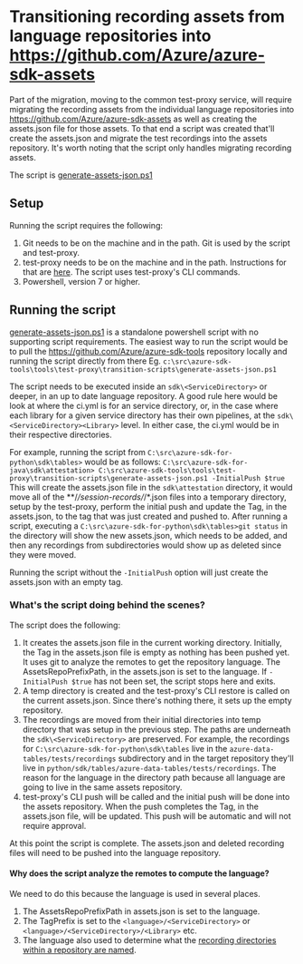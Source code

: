 # Transitioning recording assets from language repositories into <https://github.com/Azure/azure-sdk-assets>

Part of the migration, moving to the common test-proxy service, will require migrating the recording assets from the individual language repositories into <https://github.com/Azure/azure-sdk-assets> as well as creating the assets.json file for those assets. To that end a script was created that'll create the assets.json and migrate the test recordings into the assets repository. It's worth noting that the script only handles migrating recording assets.

The script is [generate-assets-json.ps1](https://github.com/Azure/azure-sdk-tools/blob/main/tools/test-proxy/transition-scripts/generate-assets-json.ps1)

## Setup

Running the script requires the following:

1. Git needs to be on the machine and in the path. Git is used by the script and test-proxy.
2. test-proxy needs to be on the machine and in the path. Instructions for that are [here](https://github.com/Azure/azure-sdk-tools/blob/main/tools/test-proxy/Azure.Sdk.Tools.TestProxy/README.md#installation). The script uses test-proxy's CLI commands.
3. Powershell, version 7 or higher.

## Running the script

[generate-assets-json.ps1](https://github.com/Azure/azure-sdk-tools/blob/main/tools/test-proxy/transition-scripts/generate-assets-json.ps1) is a standalone powershell script with no supporting script requirements. The easiest way to run the script would be to pull the <https://github.com/Azure/azure-sdk-tools> repository locally and running the script directly from there Eg. `c:\src\azure-sdk-tools\tools\test-proxy\transition-scripts\generate-assets-json.ps1`

The script needs to be executed inside an `sdk\<ServiceDirectory>` or deeper, in an up to date language repository. A good rule here would be look at where the ci.yml is for an service directory, or, in the case where each library for a given service directory has their own pipelines, at the `sdk\<ServiceDirectory><Library>` level. In either case, the ci.yml would be in their respective directories.

For example, running the script from `C:\src\azure-sdk-for-python\sdk\tables>` would be as follows:
`C:\src\azure-sdk-for-java\sdk\attestation> C:\src\azure-sdk-tools\tools\test-proxy\transition-scripts\generate-assets-json.ps1 -InitialPush $true`
This will create the assets.json file in the `sdk\attestation` directory, it would move all of the **/*/session-records/*/*.json files into a temporary directory, setup by the test-proxy, perform the initial push and update the Tag, in the assets.json, to the tag that was just created and pushed to. After running a script, executing a `C:\src\azure-sdk-for-python\sdk\tables>git status` in the directory will show the new assets.json, which needs to be added, and then any recordings from subdirectories would show up as deleted since they were moved.

Running the script without the `-InitialPush` option will just create the assets.json with an empty tag.

### What's the script doing behind the scenes?

The script does the following:

1. It creates the assets.json file in the current working directory. Initially, the Tag in the assets.json file is empty as nothing has been pushed yet. It uses git to analyze the remotes to get the repository language. The AssetsRepoPrefixPath, in the assets.json is set to the language. If `-InitialPush $true` has not been set, the script stops here and exits.
2. A temp directory is created and the test-proxy's CLI restore is called on the current assets.json. Since there's nothing there, it sets up the empty repository.
3. The recordings are moved from their initial directories into temp directory that was setup in the previous step. The paths are underneath the `sdk\<ServiceDirectory>` are preserved. For example, the recordings for `C:\src\azure-sdk-for-python\sdk\tables` live in the `azure-data-tables/tests/recordings` subdirectory and in the target repository they'll live in `python/sdk/tables/azure-data-tables/tests/recordings`. The reason for the language in the directory path because all language are going to live in the same assets repository.
4. test-proxy's CLI push will be called and the initial push will be done into the assets repository. When the push completes the Tag, in the assets.json file, will be updated. This push will be automatic and will not require approval.

At this point the script is complete. The assets.json and deleted recording files will need to be pushed into the language repository.

#### Why does the script analyze the remotes to compute the language?

We need to do this because the language is used in several places.

1. The AssetsRepoPrefixPath in assets.json is set to the language.
2. The TagPrefix is set to the `<language>/<ServiceDirectory>` or `<language>/<ServiceDirectory>/<Library>` etc.
3. The language also used to determine what the [recording directories within a repository are named](https://github.com/Azure/azure-sdk-tools/blob/main/tools/test-proxy/transition-scripts/generate-assets-json.ps1#L47).
